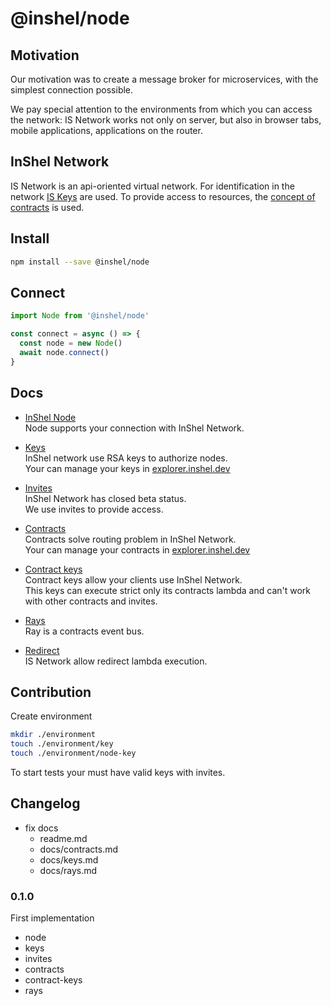 # @inshel/node

## Motivation

Our motivation was to create a message broker for microservices,
with the simplest connection possible.

We pay special attention to the environments from which you can access the network:
IS Network works not only on server, but also in browser tabs, mobile applications, applications on the router.

## InShel Network

IS Network is an api-oriented virtual network.
For identification in the network [IS Keys](https://github.com/inshel-team/node/blob/master/docs/keys.md) are used.
To provide access to resources, the [concept of contracts](https://github.com/inshel-team/node/blob/master/docs/contracts.md) is used.

## Install

```bash
npm install --save @inshel/node
```

## Connect

```javascript
import Node from '@inshel/node'

const connect = async () => {
  const node = new Node()
  await node.connect()
}
```

## Docs

- [InShel Node](https://github.com/inshel-team/node/blob/master/docs/node.md)  
Node supports your connection with InShel Network.

- [Keys](https://github.com/inshel-team/node/blob/master/docs/keys.md)  
InShel network use RSA keys to authorize nodes.  
Your can manage your keys in [explorer.inshel.dev](https://explorer.inshel.dev/#!/keys)

- [Invites](https://github.com/inshel-team/node/blob/master/docs/invites.md)  
InShel Network has closed beta status.  
We use invites to provide access.

- [Contracts](https://github.com/inshel-team/node/blob/master/docs/contracts.md)  
Contracts solve routing problem in InShel Network.  
Your can manage your contracts in [explorer.inshel.dev](https://explorer.inshel.dev/#!/contracts)

- [Contract keys](https://github.com/inshel-team/node/blob/master/docs/contract-keys.md)  
Contract keys allow your clients use InShel Network.  
This keys can execute strict only its contracts lambda and can't work with other contracts and invites.

- [Rays](https://github.com/inshel-team/node/blob/master/docs/rays.md)  
Ray is a contracts event bus.

- [Redirect](https://github.com/inshel-team/node/blob/master/docs/redirect.md)  
IS Network allow redirect lambda execution.

## Contribution

Create environment

```bash
mkdir ./environment
touch ./environment/key
touch ./environment/node-key
```

To start tests your must have valid keys with invites.  

## Changelog

- fix docs
  - readme.md
  - docs/contracts.md
  - docs/keys.md
  - docs/rays.md 

### 0.1.0

First implementation
- node
- keys
- invites
- contracts
- contract-keys
- rays